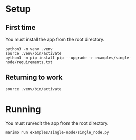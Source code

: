 # Setup

## First time

You must install the app from the root directory.

~~~
python3 -m venv .venv
source .venv/bin/activate
python3 -m pip install pip --upgrade -r examples/single-node/requirements.txt
~~~

## Returning to work

~~~
source .venv/bin/activate
~~~

# Running

You must run/edit the app from the root directory.

~~~
marimo run examples/single-node/single_node.py
~~~
